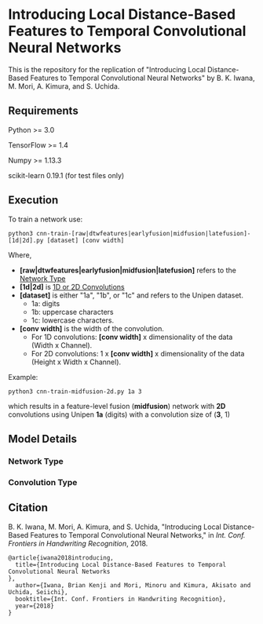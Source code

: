 # Introducing Local Distance-Based Features to Temporal Convolutional Neural Networks

This is the repository for the replication of "Introducing Local Distance-Based Features to Temporal Convolutional Neural Networks" by B. K. Iwana, M. Mori, A. Kimura, and S. Uchida.

## Requirements
Python >= 3.0

TensorFlow >= 1.4

Numpy >= 1.13.3

scikit-learn 0.19.1 (for test files only)

## Execution

To train a network use:

```
python3 cnn-train-[raw|dtwfeatures|earlyfusion|midfusion|latefusion]-[1d|2d].py [dataset] [conv width]
```
Where,
* **\[raw|dtwfeatures|earlyfusion|midfusion|latefusion]** refers to the [Network Type](#network-type)
* **\[1d|2d]** is [1D or 2D Convolutions](#convolution-type)
* **\[dataset]** is either "1a", "1b", or "1c" and refers to the Unipen dataset. 
  * 1a: digits
  * 1b: uppercase characters
  * 1c: lowercase characters.
* **\[conv width]** is the width of the convolution. 
  * For 1D convolutions: **\[conv width]** x dimensionality of the data (Width x Channel). 
  * For 2D convolutions: 1 x **\[conv width]** x dimensionality of the data (Height x Width x Channel).

Example:
```
python3 cnn-train-midfusion-2d.py 1a 3
```
which results in a feature-level fusion (**midfusion**) network with **2D** convolutions using Unipen **1a** (digits) with a convolution size of (**3**, 1)

## Model Details

### Network Type

### Convolution Type


## Citation

B. K. Iwana, M. Mori, A. Kimura, and S. Uchida, "Introducing Local Distance-Based Features to Temporal Convolutional Neural Networks," in *Int. Conf. Frontiers in Handwriting Recognition*, 2018.

```
@article{iwana2018introducing,
  title={Introducing Local Distance-Based Features to Temporal Convolutional Neural Networks
},
  author={Iwana, Brian Kenji and Mori, Minoru and Kimura, Akisato and Uchida, Seiichi},
  booktitle={Int. Conf. Frontiers in Handwriting Recognition},
  year={2018}
}
```
